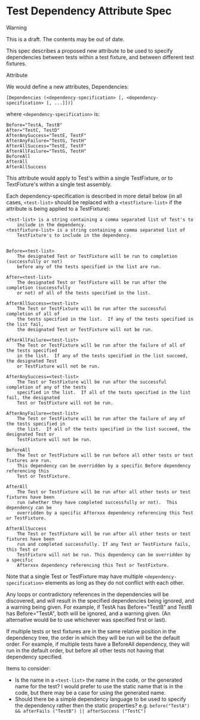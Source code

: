 # Test Dependency Attribute Spec

> [!WARNING]
> This is a draft. The contents may be out of date.

This spec describes a proposed new attribute to be used to specify dependencies between tests within a test fixture, and between different test fixtures.

Attribute

We would define a new attributes, Dependencies:

`[Dependencies (<dependency-specification> [, <dependency-specification> [, ...]])]`

where `<dependency-specification>` is:

```none
Before="TestA, TestB"
After="TestC, TestD"
AfterAnySuccess="TestE, TestF"
AfterAnyFailure="TestG, TestH"
AfterAllSuccess="TestE, TestF"
AfterAllFailure="TestG, TestH"
BeforeAll
AfterAll
AfterAllSuccess
```

This attribute would apply to Test's within a single TestFixture, or to TextFixture's within a single test assembly.

Each dependency-specification is described in more detail below (in all cases, `<test-list>` should be replaced with a `<testfixture-list>` if the attribute is being applied to a TestFixture):

```none
<test-list> is a string containing a comma separated list of Test's to
    include in the dependency.
<testfixture-list> is a string containing a comma separated list of
    TestFixture's to include in the dependency.


Before=<test-list>
    The designated Test or TestFixture will be run to completion (successfully or not)
    before any of the tests specified in the list are run.

After=<test-list>
    The designated Test or TestFixture will be run after the completion (successfully
    or not) of all of the tests specified in the list.

AfterAllSuccess=<test-list>
    The Test or TestFixture will be run after the successful completion of all of
    the tests specified in the list.  If any of the tests specified in the list fail,
    the designated Test or TestFixture will not be run.

AfterAllFailure=<test-list>
    The Test or TestFixture will be run after the failure of all of the tests specified
    in the list.  If any of the tests specified in the list succeed, the designated Test
    or TestFixture will not be run.

AfterAnySuccess=<test-list>
    The Test or TestFixture will be run after the successful completion of any of the tests
    specified in the list.  If all of the tests specified in the list fail, the designated
    Test or TestFixture will not be run.

AfterAnyFailure=<test-list>
    The Test or TestFixture will be run after the failure of any of the tests specified in
    the list.  If all of the tests specified in the list succeed, the designated Test or
    TestFixture will not be run.

BeforeAll
    The Test or TestFixture will be run before all other tests or test fixtures are run.
    This dependency can be overridden by a specific Before dependency referencing this
    Test or TestFixture.

AfterAll
    The Test or TestFixture will be run after all other tests or test fixtures have been
    run (whether they have completed successfully or not).  This dependency can be
    overridden by a specific Afterxxx dependency referencing this Test or TestFixture.

AfterAllSuccess
    The Test or TestFixture will be run after all other tests or test fixtures have been
    run and completed successfully. If any Test or TestFixture fails, this Test or
    TestFixture will not be run. This dependency can be overridden by a specific
    Afterxxx dependency referencing this Test or TestFixture.
```

Note that a single Test or TestFixture may have multiple `<dependency-specification>` elements as long as they do not conflict with each other.

Any loops or contradictory references in the dependencies will be discovered, and will result in the specified dependencies being ignored, and a warning being given.  For example, if TestA has Before="TestB" and TestB has Before="TestA", both will be ignored, and a warning given. (An alternative would be to use whichever was specified first  or last).

If multiple tests or test fixtures are in the same relative position in the dependency tree, the order in which they will be run will be the default order.  For example, if multiple tests have a BeforeAll dependency, they will run in the default order, but before all other tests not having that dependency specified.

Items to consider:

* Is the name in a `<test-list>` the name in the code, or the generated name for the test?  I would prefer to use the static name that is in the code, but there may be a case for using the generated name.
* Should there be a simple dependency language to be used to specify the dependency rather then the static properties? e.g. `before("TestA") && afterFails ("TestB") || afterSuccess ("TestC")`
